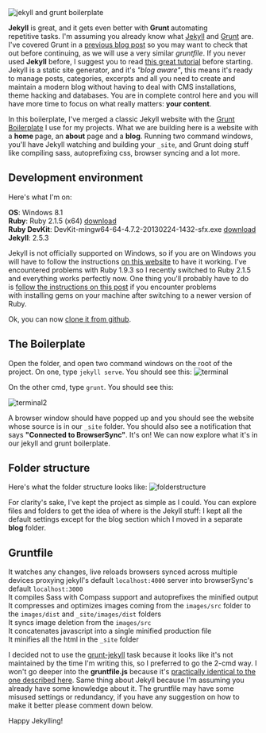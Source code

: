 
<img title="jekyll and grunt boilerplate" src="/images/blog/gruntjekyll.png" alt="jekyll and grunt boilerplate" class="cover"/>

<strong>Jekyll</strong> is great, and it gets even better with <strong>Grunt </strong> automating repetitive tasks. I'm assuming you already know what <a href="http://jekyllrb.com/" target="_blank">Jekyll</a>
and <a href="http://gruntjs.com/" target="_blank">Grunt</a> are. I've covered Grunt in a
<a title="Grunt Boilerplate for Front End Developers and Webdesigners" href="http://valeriopierbattista.com/blog/grunt-boilerplate-for-front-end-developers-and-webdesigners/">previous blog post</a>
so you may want to check that out before continuing, as we will use a very similar <em>gruntfile</em>. If you never used <strong>Jekyll</strong> before,
I suggest you to read <a href="https://www.andrewmunsell.com/tutorials/jekyll-by-example" target="_blank">this great tutorial</a> before starting. Jekyll is a static site generator,
 and it's <em>"blog aware"</em>, this means it's ready to manage posts, categories, excerpts and all you need to create and maintain a modern blog without having to deal with CMS installations, theme hacking and databases.
 You are in complete control here and you will have more time to focus on what really matters: <strong>your content</strong>.

<!--more-->

In this boilerplate, I've merged a classic Jekyll website with the <a title="Grunt Boilerplate for Front End Developers and Webdesigners" href="http://valeriopierbattista.com/blog/grunt-boilerplate-for-front-end-developers-and-webdesigners/">Grunt Boilerplate</a> I use for my projects. What we are building here is a website with a <strong>home </strong>page, an <strong>about</strong> page and a <strong>blog</strong>. Running two command windows, you'll have Jekyll watching and building your <code class="language-shell">_site</code>, and Grunt doing stuff like compiling sass, autoprefixing css, browser syncing and a lot more.
<h2>Development environment</h2>
Here's what I'm on:

<strong>OS</strong>: <i class=" fa fa-windows" style="color: #00bbf1;"></i> Windows 8.1<br>
<strong>Ruby</strong>: Ruby 2.1.5 (x64) <a href="http://dl.bintray.com/oneclick/rubyinstaller/rubyinstaller-2.1.5-x64.exe?direct" target="_blank">download</a><br>
<strong>Ruby DevKit</strong>: DevKit-mingw64-64-4.7.2-20130224-1432-sfx.exe <a href="http://dl.bintray.com/oneclick/rubyinstaller/DevKit-mingw64-64-4.7.2-20130224-1432-sfx.exe?direct" target="_blank">download</a><br>
<strong>Jekyll</strong>: 2.5.3

Jekyll is not officially supported on Windows, so if you are on Windows you will have to follow the instructions <a href="http://jekyll-windows.juthilo.com/" target="_blank">on this website</a> to have it working. I've encountered problems with Ruby 1.9.3 so I recently switched to Ruby 2.1.5 and everything works perfectly now. One thing you'll probably have to do is <a href="https://gist.github.com/luislavena/f064211759ee0f806c88" target="_blank">follow the instructions on this post</a> if you encounter problems with installing gems on your machine after switching to a newer version of Ruby.

Ok, you can now <a href="https://github.com/vlrprbttst/jekyll-grunt-boilerplate" target="_blank">clone it from <i class="fa fa-github-alt"></i> github</a>.

<h2>The Boilerplate</h2>
Open the folder, and open two command windows on the root of the project. On one, type <code class="language-shell">jekyll serve</code>. You should see this:

<img src="/images/blog/terminaljekyll.png" alt="terminal"/>

On the other cmd, type <code class="language-shell">grunt</code>. You should see this:

<img src="/images/blog/terminal2jekyll.png" alt="terminal2"/>

A browser window should have popped up and you should see the website whose source is in our <code class="language-shell">_site</code> folder. You should also see a notification that says <strong>"Connected to BrowserSync"</strong>.
It's on! We can now explore what it's in our jekyll and grunt boilerplate.

<h2>Folder structure</h2>
Here's what the folder structure looks like:

<img src="/images/blog/folderstructure.png" alt="folderstructure" />

For clarity's sake, I've kept the project as simple as I could. You can explore files and folders to get the idea of where is the Jekyll stuff: I kept all the default settings except for the blog section which I moved in a separate
 <strong>blog</strong> folder.
<h2>Gruntfile</h2>
<i class="fa fa-check" style="color: #20ce6d;"></i> It watches any changes, live reloads browsers synced across multiple devices proxying jekyll's default <code class="language-shell">localhost:4000</code> server into browserSync's default <code class="language-shell">localhost:3000</code><br>
<i class="fa fa-check" style="color: #20ce6d;"></i> It compiles Sass with Compass support and autoprefixes the minified output<br>
<i class="fa fa-check" style="color: #20ce6d;"></i> It compresses and optimizes images coming from the <code class="language-shell">images/src</code> folder to the <code class="language-shell">images/dist</code> and <code class="language-shell">_site/images/dist</code> folders<br>
<i class="fa fa-check" style="color: #20ce6d;"></i> It syncs image deletion from the <code class="language-shell">images/src</code><br>
<i class="fa fa-check" style="color: #20ce6d;"></i> It concatenates javascript into a single minified production file<br>
<i class="fa fa-check" style="color: #20ce6d;"></i> It minifies all the html in the <code class="language-shell">_site</code> folder<br>

I decided not to use the <a href="https://github.com/dannygarcia/grunt-jekyll" target="_blank">grunt-jekyll</a> task because it looks like it's not maintained by the time I'm writing this, so I preferred to go the 2-cmd way.
 I won't go deeper into the <strong>gruntfile.js</strong> because it's
 <a title="Grunt Boilerplate for Front End Developers and Webdesigners" href="http://valeriopierbattista.com/blog/grunt-boilerplate-for-front-end-developers-and-webdesigners/">practically identical to the one described here</a>.
 Same thing about Jekyll because I'm assuming you already have some knowledge about it.
 The gruntfile may have some misused settings or redundancy, if you have any suggestion on how to make it better please comment down below.

Happy Jekylling!
